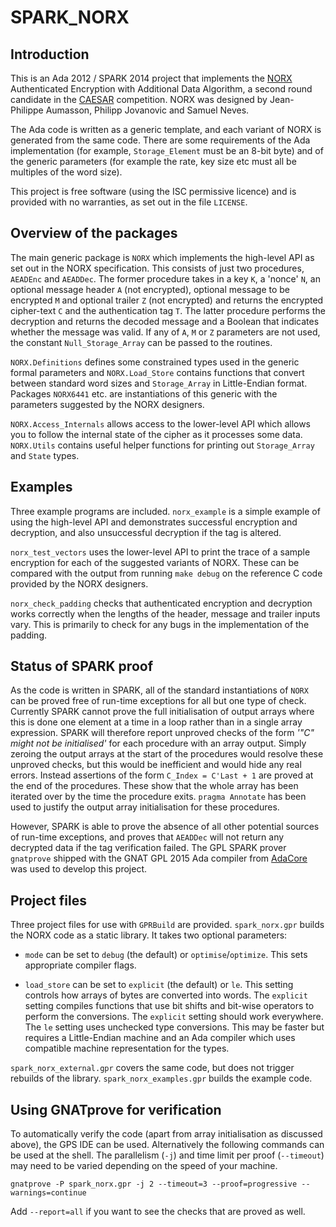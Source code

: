 # SPARK_NORX

## Introduction

This is an Ada 2012 / SPARK 2014 project that implements the
[NORX](https://norx.io/) Authenticated Encryption with Additional Data
Algorithm, a second round candidate in the
[CAESAR](http://competitions.cr.yp.to/caesar.html) competition. NORX was
designed by Jean-Philippe Aumasson, Philipp Jovanovic and Samuel Neves.

The Ada code is written as a generic template, and each variant of NORX is
generated from the same code. There are some requirements of the Ada
implementation (for example, `Storage_Element` must be an 8-bit byte) and of
the generic parameters (for example the rate, key size etc must all be
multiples of the word size).

This project is free software (using the ISC permissive licence) and is
provided with no warranties, as set out in the file `LICENSE`.

## Overview of the packages

The main generic package is `NORX` which implements the high-level API as set
out in the NORX specification. This consists of just two procedures, `AEADEnc`
and `AEADDec`. The former procedure takes in a key `K`, a 'nonce' `N`, an
optional message header `A` (not encrypted), optional message to be encrypted
`M` and optional trailer `Z` (not encrypted) and returns the encrypted
cipher-text `C` and the authentication tag `T`. The latter procedure performs
the decryption and returns the decoded message and a Boolean that indicates
whether the message was valid. If any of `A`, `M` or `Z` parameters are not
used, the constant `Null_Storage_Array` can be passed to the routines.

`NORX.Definitions` defines some constrained types used in the generic formal
parameters and `NORX.Load_Store` contains functions that convert between
standard word sizes and `Storage_Array` in Little-Endian format. Packages
`NORX6441` etc. are instantiations of this generic with the parameters
suggested by the NORX designers.

`NORX.Access_Internals` allows access to the lower-level API which allows you
to follow the internal state of the cipher as it processes some data.
`NORX.Utils` contains useful helper functions for printing out `Storage_Array`
and `State` types.

## Examples

Three example programs are included. `norx_example` is a simple example of
using the high-level API and demonstrates successful encryption and
decryption, and also unsuccessful decryption if the tag is altered.

`norx_test_vectors` uses the lower-level API to print the trace of a sample
encryption for each of the suggested variants of NORX. These can be compared
with the output from running `make debug` on the reference C code provided by
the NORX designers.

`norx_check_padding` checks that authenticated encryption and decryption works
correctly when the lengths of the header, message and trailer inputs vary.
This is primarily to check for any bugs in the implementation of the padding.

## Status of SPARK proof

As the code is written in SPARK, all of the standard instantiations of `NORX`
can be proved free of run-time exceptions for all but one type of check.
Currently SPARK cannot prove the full initialisation of output arrays where
this is done one element at a time in a loop rather than in a single array
expression. SPARK will therefore report unproved checks of the form _'"C"
might not be initialised'_ for each procedure with an array output. Simply
zeroing the output arrays at the start of the procedures would resolve these
unproved checks, but this would be inefficient and would hide any real errors.
Instead assertions of the form `C_Index = C'Last + 1` are proved at the end of
the procedures. These show that the whole array has been iterated over by the
time the procedure exits. `pragma Annotate` has been used to justify the
output array initialisation for these procedures.

However, SPARK is able to prove the absence of all other potential sources of
run-time exceptions, and proves that `AEADDec` will not return any decrypted
data if the tag verification failed. The GPL SPARK prover `gnatprove` shipped
with the GNAT GPL 2015 Ada compiler from [AdaCore](http://libre.adacore.com/)
was used to develop this project.

## Project files

Three project files for use with `GPRBuild` are provided. `spark_norx.gpr`
builds the NORX code as a static library. It takes two optional parameters:

- `mode` can be set to `debug` (the default) or `optimise`/`optimize`. This
sets appropriate compiler flags.

- `load_store` can be set to `explicit` (the default) or `le`. This setting
controls how arrays of bytes are converted into words. The `explicit` setting
compiles functions that use bit shifts and bit-wise operators to perform the
conversions. The `explicit` setting should work everywhere. The `le` setting
uses unchecked type conversions. This may be faster but requires a
Little-Endian machine and an Ada compiler which uses compatible machine
representation for the types.

`spark_norx_external.gpr` covers the same code, but does not trigger rebuilds
of the library. `spark_norx_examples.gpr` builds the example code.

## Using GNATprove for verification

To automatically verify the code (apart from array initialisation as discussed
above), the GPS IDE can be used. Alternatively the following commands can be
used at the shell. The parallelism (`-j`) and time limit per proof
(`--timeout`) may need to be varied depending on the speed of your machine.

    gnatprove -P spark_norx.gpr -j 2 --timeout=3 --proof=progressive --warnings=continue

Add `--report=all` if you want to see the checks that are proved as well.
